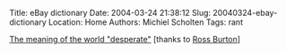 Title: eBay dictionary
Date: 2004-03-24 21:38:12
Slug: 20040324-ebay-dictionary
Location: Home
Authors: Michiel Scholten
Tags: rant

<p><a href="http://cgi.ebay.co.uk/ws/eBayISAPI.dll?ViewItem&amp;item=2995901712">The meaning of the world "desperate"</a> [thanks to <a href="http://www.burtonini.com/blog//life/desperation-20040323">Ross Burton</a>]</p>